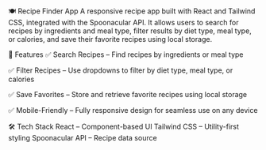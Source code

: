 🍽 Recipe Finder App
A responsive recipe app built with React and Tailwind CSS, integrated with the Spoonacular API. It allows users to search for recipes by ingredients and meal type, filter results by diet type, meal type, or calories, and save their favorite recipes using local storage.

🚀 Features
✅ Search Recipes – Find recipes by ingredients or meal type

✅ Filter Recipes – Use dropdowns to filter by diet type, meal type, or calories

✅ Save Favorites – Store and retrieve favorite recipes using local storage

✅ Mobile-Friendly – Fully responsive design for seamless use on any device

🛠 Tech Stack
React – Component-based UI
Tailwind CSS – Utility-first styling
Spoonacular API – Recipe data source
